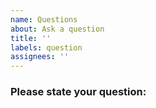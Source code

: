 ```yaml
---
name: Questions
about: Ask a question
title: ''
labels: question
assignees: ''
---
```


### Please state your question:
